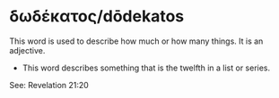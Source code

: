 # δωδέκατος/dōdekatos
This word is used to describe how much or how many things. It is an adjective.

* This word describes something that is the twelfth in a list or series.

See: Revelation 21:20
